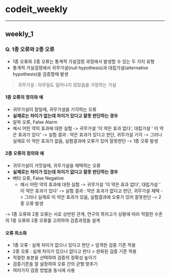 # codeit_weekly
---

## weekly_1


### Q. 1종 오류와 2종 오류 
- 1종 오류와 2종 오류는 통계적 가설검정 과정에서  발생할 수 있는 두 가지 유형
- 통계적 가설검정에서 귀무가설(null hypothesis)과 대립가설(alternative hypothesis)을 검증할때 발생
 > 귀무가설 : 아무일도 일어나지 않았음을 가정하는 가설

#### 1종 오류의 정의와 예
- 귀무가설이 참일때, 귀무가설을 기각하는 오류
- **실제로는 차이가 없는데 차이가 있다고 잘못 판단하는 경우**
- 알파 오류, False Alarm
 - 예시 어떤 약의 효과에 대한 실험 -> 귀무가설 '이 약은 효과 없다', 대립가설 ' 이 약은 효과가 있다' -> 실험 결과 : 약은 효과가 있다고 판단, 귀무가설 기각 -> 그러나 실제로 이 약은 효과가 없음, 실험결과에 오류가 있어 잘못판단 -> 1종 오류 발생


#### 2종 오류의 정의와 예
- 귀무가설이 거짓일때, 귀무가설을 채택하는 오류
- **실제로는 차이가 있는데 차이가 없다고 잘못 판단하는 경우**
- 베타 오류, False Negative
   - 예시 어떤 약의 효과에 대한 실험 -> 귀무가설 '이 약은 효과 없다', 대립가설 ' 이 약은 효과가 있다' -> 실험 결과 : 약은 효과가 없다고 판단, 귀무가설 채택 -> 그러나 실제로 이 약은 효과가 있음, 실험결과에 오류가 있어 잘못판단 -> 2종 오류 발생

 -> 1종 오류와 2종 오류는 서로 상반된 관계, 연구의 목저고가 상황에 따라 적절한 수준의 1종 오류와 2종 오류를 고려하여 검증과정을 설계


 #### 오류 최소화
 - 1종 오류 : 실제 차이가 없으나 있다고 판단 > 엄격한 검증 기준 적용
 - 2종 오류 : 실제 차이가 있으나 없다고 판다 > 완화된 검증 기준 적용
  - 적절한 표본을 선택하여 검증의 정확성 높이기
  - 검증기준을 잘 설정하여 오류 간의 균형 맞추기
  - 여러가지 검증 방법을 동시에 사용
